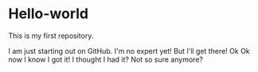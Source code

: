 # Hello-world
This is my first repository.

I am just starting out on GitHub.
I'm no expert yet! But I'll get there!
Ok Ok now I know I got it!
I thought I had it? Not so sure anymore?
